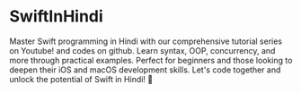 # SwiftInHindi
Master Swift programming in Hindi with our comprehensive tutorial series on Youtube! and codes on github. Learn syntax, OOP, concurrency, and more through practical examples. Perfect for beginners and those looking to deepen their iOS and macOS development skills. Let's code together and unlock the potential of Swift in Hindi! 🚀

